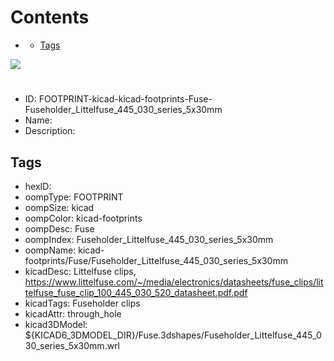 



Contents
========

* [](#)
	* [Tags](#tags)
  
![][im]
# 

- ID: FOOTPRINT-kicad-kicad-footprints-Fuse-Fuseholder_Littelfuse_445_030_series_5x30mm
- Name: 
- Description: 

## Tags

- hexID: 
- oompType: FOOTPRINT
- oompSize: kicad
- oompColor: kicad-footprints
- oompDesc: Fuse
- oompIndex: Fuseholder_Littelfuse_445_030_series_5x30mm
- oompName: kicad-footprints/Fuse/Fuseholder_Littelfuse_445_030_series_5x30mm
- kicadDesc: Littelfuse clips, https://www.littelfuse.com/~/media/electronics/datasheets/fuse_clips/littelfuse_fuse_clip_100_445_030_520_datasheet.pdf.pdf
- kicadTags: Fuseholder clips
- kicadAttr: through_hole
- kicad3DModel: ${KICAD6_3DMODEL_DIR}/Fuse.3dshapes/Fuseholder_Littelfuse_445_030_series_5x30mm.wrl



[im]: image.png
